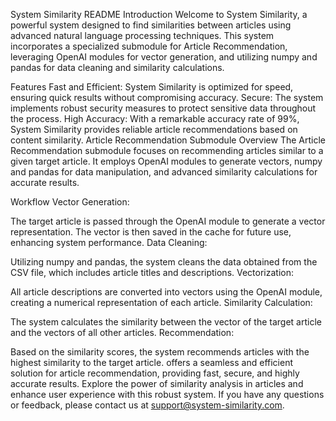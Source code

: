 System Similarity README
Introduction
Welcome to System Similarity, a powerful system designed to find similarities between articles using advanced natural language processing techniques. This system incorporates a specialized submodule for Article Recommendation, leveraging OpenAI modules for vector generation, and utilizing numpy and pandas for data cleaning and similarity calculations.

Features
Fast and Efficient: System Similarity is optimized for speed, ensuring quick results without compromising accuracy.
Secure: The system implements robust security measures to protect sensitive data throughout the process.
High Accuracy: With a remarkable accuracy rate of 99%, System Similarity provides reliable article recommendations based on content similarity.
Article Recommendation Submodule
Overview
The Article Recommendation submodule focuses on recommending articles similar to a given target article. It employs OpenAI modules to generate vectors, numpy and pandas for data manipulation, and advanced similarity calculations for accurate results.

Workflow
Vector Generation:

The target article is passed through the OpenAI module to generate a vector representation.
The vector is then saved in the cache for future use, enhancing system performance.
Data Cleaning:

Utilizing numpy and pandas, the system cleans the data obtained from the CSV file, which includes article titles and descriptions.
Vectorization:

All article descriptions are converted into vectors using the OpenAI module, creating a numerical representation of each article.
Similarity Calculation:

The system calculates the similarity between the vector of the target article and the vectors of all other articles.
Recommendation:

Based on the similarity scores, the system recommends articles with the highest similarity to the target article.
 offers a seamless and efficient solution for article recommendation, providing fast, secure, and highly accurate results. Explore the power of similarity analysis in articles and enhance user experience with this robust system. If you have any questions or feedback, please contact us at support@system-similarity.com.